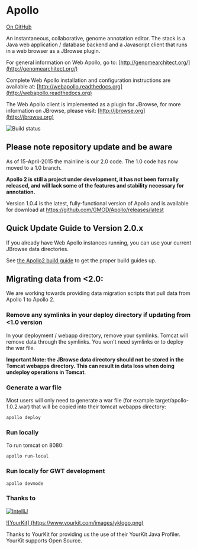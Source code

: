 Apollo
======

<a href="https://github.com/GMOD/Apollo/blob/master/README.md">On GitHub</a>

An instantaneous, collaborative, genome annotation editor.  The stack is a Java web application / database backend and a Javascript client that runs in a web browser as a JBrowse plugin.  

For general information on Web Apollo, go to: 
[http://genomearchitect.org/](http://genomearchitect.org/)

Complete Web Apollo installation and configuration instructions are available at:
[http://webapollo.readthedocs.org](http://webapollo.readthedocs.org)

The Web Apollo client is implemented as a plugin for JBrowse, for more information on JBrowse, please visit:
[http://jbrowse.org](http://jbrowse.org)

![Build status](https://travis-ci.org/GMOD/Apollo.svg?branch=master)

## Please note repository update and be aware
As of 15-April-2015 the mainline is our 2.0 code. The 1.0 code has now moved to a 1.0 branch.

**Apollo 2 is still a project under development, it has not been formally released, and will lack some of the features and stability necessary for annotation.**

Version 1.0.4 is the latest, fully-functional version of Apollo and is available for download at https://github.com/GMOD/Apollo/releases/latest

## Quick Update Guide to Version 2.0.x 

If you already have Web Apollo instances running, you can use your current JBrowse data directories.  

See [the Apollo2 build guide](docs/Apollo2Build.md) to get the proper build guides up.

## Migrating data from &lt;2.0:

We are working towards providing data migration scripts that pull data from Apollo 1 to Apollo 2.  

### Remove any symlinks in your deploy directory if updating from &lt;1.0 version
In your deployment / webapp directory, remove your symlinks.  Tomcat will remove data through the symlinks.  You won't need symlinks or to deploy the war file. 

**Important Note: the JBrowse data directory should not be stored in the Tomcat webapps directory. This can result in data loss when doing undeploy operations in Tomcat**.


### Generate a war file

Most users will only need to generate a war file (for example target/apollo-1.0.2.war) that will be copied into their tomcat webapps directory:

    apollo deploy 

### Run locally 

To run tomcat on 8080:

    apollo run-local
    
   
### Run locally for GWT development

    apollo devmode 
   

### Thanks to
[![IntelliJ](https://lh6.googleusercontent.com/--QIIJfKrjSk/UJJ6X-UohII/AAAAAAAAAVM/cOW7EjnH778/s800/banner_IDEA.png)](http://www.jetbrains.com/idea/index.html)

[![YourKit] (https://www.yourkit.com/images/yklogo.png)](https://www.yourkit.com/) 


Thanks to YourKit for providing us the use of their YourKit Java Profiler.  YourKit supports Open Source.
